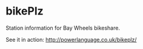 # bikePlz

Station information for Bay Wheels bikeshare.

See it in action: http://powerlanguage.co.uk/bikeplz/